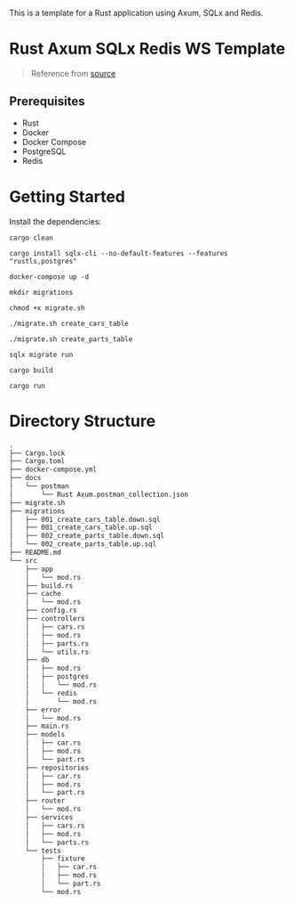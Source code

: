 This is a template for a Rust application using Axum, SQLx and Redis.
# Rust Axum SQLx Redis WS Template


> Reference from [source](https://github.com/softwaremill/rust-axum-sqlx-redis-ws-template)

## Prerequisites
- Rust
- Docker
- Docker Compose
- PostgreSQL
- Redis

# Getting Started
Install the dependencies:

```
cargo clean
```

```
cargo install sqlx-cli --no-default-features --features "rustls,postgres"
```

```
docker-compose up -d
```

```
mkdir migrations
```

```
chmod +x migrate.sh
```

```
./migrate.sh create_cars_table
```

```
./migrate.sh create_parts_table
```

```
sqlx migrate run
```

```
cargo build
```

```
cargo run
```

# Directory Structure
```md
.
├── Cargo.lock
├── Cargo.toml
├── docker-compose.yml
├── docs
│   └── postman
│       └── Rust Axum.postman_collection.json
├── migrate.sh
├── migrations
│   ├── 001_create_cars_table.down.sql
│   ├── 001_create_cars_table.up.sql
│   ├── 002_create_parts_table.down.sql
│   └── 002_create_parts_table.up.sql
├── README.md
└── src
    ├── app
    │   └── mod.rs
    ├── build.rs
    ├── cache
    │   └── mod.rs
    ├── config.rs
    ├── controllers
    │   ├── cars.rs
    │   ├── mod.rs
    │   ├── parts.rs
    │   └── utils.rs
    ├── db
    │   ├── mod.rs
    │   ├── postgres
    │   │   └── mod.rs
    │   └── redis
    │       └── mod.rs
    ├── error
    │   └── mod.rs
    ├── main.rs
    ├── models
    │   ├── car.rs
    │   ├── mod.rs
    │   └── part.rs
    ├── repositories
    │   ├── car.rs
    │   ├── mod.rs
    │   └── part.rs
    ├── router
    │   └── mod.rs
    ├── services
    │   ├── cars.rs
    │   ├── mod.rs
    │   └── parts.rs
    └── tests
        ├── fixture
        │   ├── car.rs
        │   ├── mod.rs
        │   └── part.rs
        └── mod.rs
```
